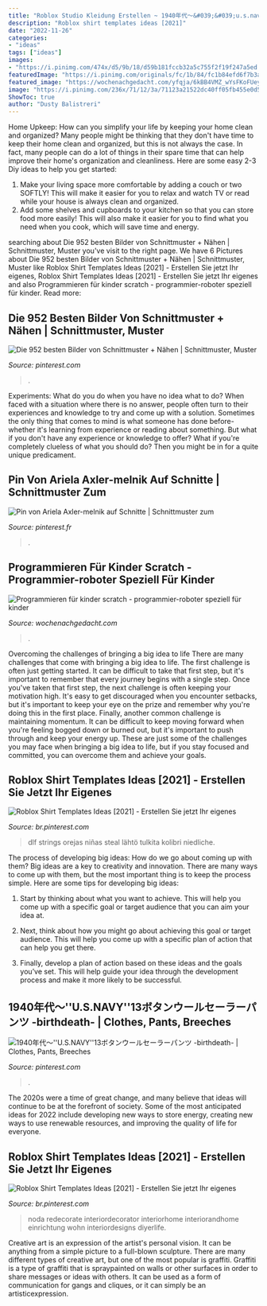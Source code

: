 ```yaml
---
title: "Roblox Studio Kleidung Erstellen ~ 1940年代〜&#039;&#039;u.s.navy&#039;&#039;13ボタンウールセーラーパンツ -birthdeath-"
description: "Roblox shirt templates ideas [2021]"
date: "2022-11-26"
categories:
- "ideas"
tags: ["ideas"]
images:
- "https://i.pinimg.com/474x/d5/9b/18/d59b181fccb32a5c755f2f19f247a5ed.jpg"
featuredImage: "https://i.pinimg.com/originals/fc/1b/84/fc1b84efd6f7b3aa0277f446fc3e4585.jpg"
featured_image: "https://wochenachgedacht.com/yfqja/6kBB4VMZ_wYsFKoFUeydLwHaGD.jpg"
image: "https://i.pinimg.com/236x/71/12/3a/71123a21522dc40ff05fb455e0d53425.jpg?nii=t"
ShowToc: true
author: "Dusty Balistreri"
---
```



Home Upkeep: How can you simplify your life by keeping your home clean and organized?
Many people might be thinking that they don't have time to keep their home clean and organized, but this is not always the case. In fact, many people can do a lot of things in their spare time that can help improve their home's organization and cleanliness. Here are some easy 2-3 Diy ideas to help you get started: 
1. Make your living space more comfortable by adding a couch or two SOFTLY! This will make it easier for you to relax and watch TV or read while your house is always clean and organized. 
2. Add some shelves and cupboards to your kitchen so that you can store food more easily! This will also make it easier for you to find what you need when you cook, which will save time and energy. 

	

		
searching about Die 952 besten Bilder von Schnittmuster + Nähen | Schnittmuster, Muster you've visit to the right page. We have 6 Pictures about Die 952 besten Bilder von Schnittmuster + Nähen | Schnittmuster, Muster like Roblox Shirt Templates Ideas [2021] - Erstellen Sie jetzt Ihr eigenes, Roblox Shirt Templates Ideas [2021] - Erstellen Sie jetzt Ihr eigenes and also Programmieren für kinder scratch - programmier-roboter speziell für kinder. Read more:
		
    
## Die 952 Besten Bilder Von Schnittmuster + Nähen | Schnittmuster, Muster

<img loading=lazy src="https://i.pinimg.com/474x/d5/9b/18/d59b181fccb32a5c755f2f19f247a5ed.jpg" onerror="this.onerror=null;this.src='https://tse3.mm.bing.net/th?id=OIP.SaBmm0_JjXd6VAp9P2z0swAAAA&amp;pid=15.1';" alt="Die 952 besten Bilder von Schnittmuster + Nähen | Schnittmuster, Muster">

_Source: pinterest.com_

>. 

	

Experiments: What do you do when you have no idea what to do?
When faced with a situation where there is no answer, people often turn to their experiences and knowledge to try and come up with a solution. Sometimes the only thing that comes to mind is what someone has done before- whether it's learning from experience or reading about something. But what if you don't have any experience or knowledge to offer? What if you're completely clueless of what you should do? Then you might be in for a quite unique predicament.

    
## Pin Von Ariela Axler-melnik Auf Schnitte | Schnittmuster Zum

<img loading=lazy src="https://i.pinimg.com/originals/fc/1b/84/fc1b84efd6f7b3aa0277f446fc3e4585.jpg" onerror="this.onerror=null;this.src='https://tse1.mm.bing.net/th?id=OIP._pRKRrMl4AaHV8cqIztSfQAAAA&amp;pid=15.1';" alt="Pin von Ariela Axler-melnik auf Schnitte | Schnittmuster zum">

_Source: pinterest.fr_

>. 

	

	

    
## Programmieren Für Kinder Scratch - Programmier-roboter Speziell Für Kinder

<img loading=lazy src="https://wochenachgedacht.com/yfqja/6kBB4VMZ_wYsFKoFUeydLwHaGD.jpg" onerror="this.onerror=null;this.src='https://tse1.mm.bing.net/th?id=OIP.OJXlo17JaKUQObJgandXwAAAAA&amp;pid=15.1';" alt="Programmieren für kinder scratch - programmier-roboter speziell für kinder">

_Source: wochenachgedacht.com_

>. 

	

Overcoming the challenges of bringing a big idea to life
There are many challenges that come with bringing a big idea to life. The first challenge is often just getting started. It can be difficult to take that first step, but it's important to remember that every journey begins with a single step. Once you've taken that first step, the next challenge is often keeping your motivation high. It's easy to get discouraged when you encounter setbacks, but it's important to keep your eye on the prize and remember why you're doing this in the first place. Finally, another common challenge is maintaining momentum. It can be difficult to keep moving forward when you're feeling bogged down or burned out, but it's important to push through and keep your energy up. These are just some of the challenges you may face when bringing a big idea to life, but if you stay focused and committed, you can overcome them and achieve your goals.

    
## Roblox Shirt Templates Ideas [2021] - Erstellen Sie Jetzt Ihr Eigenes

<img loading=lazy src="https://i.pinimg.com/236x/71/12/3a/71123a21522dc40ff05fb455e0d53425.jpg?nii=t" onerror="this.onerror=null;this.src='https://tse3.mm.bing.net/th?id=OIP.vmO0lqN2i-6K8Q5v0Dei9gAAAA&amp;pid=15.1';" alt="Roblox Shirt Templates Ideas [2021] - Erstellen Sie jetzt Ihr eigenes">

_Source: br.pinterest.com_

>dlf strings orejas niñas steal lähtö tulkita kolibri niedliche. 

	

The process of developing big ideas: How do we go about coming up with them?
Big ideas are a key to creativity and innovation. There are many ways to come up with them, but the most important thing is to keep the process simple. Here are some tips for developing big ideas:
1. Start by thinking about what you want to achieve. This will help you come up with a specific goal or target audience that you can aim your idea at.

2. Next, think about how you might go about achieving this goal or target audience. This will help you come up with a specific plan of action that can help you get there.

3. Finally, develop a plan of action based on these ideas and the goals you’ve set. This will help guide your idea through the development process and make it more likely to be successful.

    
## 1940年代〜&#039;&#039;U.S.NAVY&#039;&#039;13ボタンウールセーラーパンツ -birthdeath- | Clothes, Pants, Breeches

<img loading=lazy src="https://i.pinimg.com/originals/b3/2b/06/b32b067a58288516ff11f6a756715965.jpg" onerror="this.onerror=null;this.src='https://tse3.mm.bing.net/th?id=OIP.vXRmyoxsyu8Mayz1BZtLawHaJg&amp;pid=15.1';" alt="1940年代〜&#039;&#039;U.S.NAVY&#039;&#039;13ボタンウールセーラーパンツ -birthdeath- | Clothes, Pants, Breeches">

_Source: pinterest.com_

>. 

	

The 2020s were a time of great change, and many believe that ideas will continue to be at the forefront of society. Some of the most anticipated ideas for 2022 include developing new ways to store energy, creating new ways to use renewable resources, and improving the quality of life for everyone.

    
## Roblox Shirt Templates Ideas [2021] - Erstellen Sie Jetzt Ihr Eigenes

<img loading=lazy src="https://i.pinimg.com/236x/ab/8d/cd/ab8dcdbccb2c92b1a28de0922c2d022a.jpg?nii=t" onerror="this.onerror=null;this.src='https://tse3.mm.bing.net/th?id=OIP.BpTCwvS9rjQBu3zxjDgekAAAAA&amp;pid=15.1';" alt="Roblox Shirt Templates Ideas [2021] - Erstellen Sie jetzt Ihr eigenes">

_Source: br.pinterest.com_

>noda redecorate interiordecorator interiorhome interiorandhome einrichtung wohn interiordesigns diyerlife. 

	

Creative art is an expression of the artist's personal vision. It can be anything from a simple picture to a full-blown sculpture. There are many different types of creative art, but one of the most popular is graffiti. Graffiti is a type of graffiti that is spraypainted on walls or other surfaces in order to share messages or ideas with others. It can be used as a form of communication for gangs and cliques, or it can simply be an artisticexpression.


